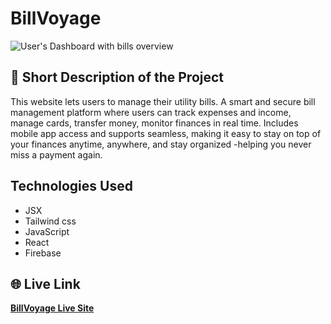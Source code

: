 # BillVoyage

![User's Dashboard with bills overview](https://i.postimg.cc/XYc6Pn2K/Screenshot-2025-05-06-233854.png)

## 📝 Short Description of the Project

This website lets users to manage their utility bills. A smart and secure bill management platform where users can track expenses and income, manage cards, transfer money, monitor finances in real time. Includes mobile app access and supports seamless, making it easy to stay on top of your finances anytime, anywhere, and stay organized -helping you never miss a payment again.

## Technologies Used

- JSX
- Tailwind css
- JavaScript
- React
- Firebase

## 🌐 Live Link

**[BillVoyage Live Site](https://auction-bids-world-a7.netlify.app/)**

